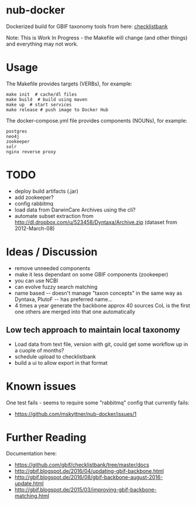 # nub-docker

Dockerized build for GBIF taxonomy tools from here: [checklistbank](https://github.com/gbif/checklistbank)

Note: This is Work In Progress - the Makefile will change (and other things) and everything may not work.

# Usage

The Makefile provides targets (VERBs), for example:

	make init  # cache/dl files
	make build  # build using maven
	make up  # start services
	make release # push image to Docker Hub	

The docker-compose.yml file provides components (NOUNs), for example:

	postgres
	neo4j
	zookeeper
	solr
	nginx reverse proxy

# TODO

- deploy build artifacts (.jar)
- add zookeeper?
- config rabbitmq
- load data from DarwinCare Archives using the cli?
- automate subset extraction from http://dl.dropbox.com/u/523458/Dyntaxa/Archive.zip (dataset from 2012-March-08)

# Ideas / Discussion

- remove unneeded components
- make it less dependant on some GBIF components (zookeeper)
- you can use NCBI 
- can evolve fuzzy search matching
- name based -- doesn't manage "taxon concepts" in the same way as Dyntaxa, PlutoF -- has preferred name...
- 4 times a year generate the backbone approx 40 sources CoL is the first one others are merged into that one automatically

## Low tech approach to maintain local taxonomy

- Load data from text file, version with git, could get some workflow up in a cuople of months?
- schedule upload to checklistbank
- build a ui to allow export in that format



# Known issues

One test fails - seems to require some "rabbitmq" config that currently fails:

- https://github.com/mskyttner/nub-docker/issues/1

# Further Reading

Documentation here:

- https://github.com/gbif/checklistbank/tree/master/docs
- http://gbif.blogspot.de/2016/04/updating-gbif-backbone.html
- http://gbif.blogspot.de/2016/08/gbif-backbone-august-2016-update.html
- http://gbif.blogspot.de/2015/03/improving-gbif-backbone-matching.html
